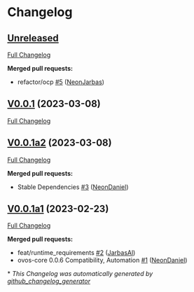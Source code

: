 # Changelog

## [Unreleased](https://github.com/OpenVoiceOS/skill-ovos-somafm/tree/HEAD)

[Full Changelog](https://github.com/OpenVoiceOS/skill-ovos-somafm/compare/V0.0.1...HEAD)

**Merged pull requests:**

- refactor/ocp [\#5](https://github.com/OpenVoiceOS/skill-ovos-somafm/pull/5) ([NeonJarbas](https://github.com/NeonJarbas))

## [V0.0.1](https://github.com/OpenVoiceOS/skill-ovos-somafm/tree/V0.0.1) (2023-03-08)

[Full Changelog](https://github.com/OpenVoiceOS/skill-ovos-somafm/compare/V0.0.1a2...V0.0.1)

## [V0.0.1a2](https://github.com/OpenVoiceOS/skill-ovos-somafm/tree/V0.0.1a2) (2023-03-08)

[Full Changelog](https://github.com/OpenVoiceOS/skill-ovos-somafm/compare/V0.0.1a1...V0.0.1a2)

**Merged pull requests:**

- Stable Dependencies [\#3](https://github.com/OpenVoiceOS/skill-ovos-somafm/pull/3) ([NeonDaniel](https://github.com/NeonDaniel))

## [V0.0.1a1](https://github.com/OpenVoiceOS/skill-ovos-somafm/tree/V0.0.1a1) (2023-02-23)

[Full Changelog](https://github.com/OpenVoiceOS/skill-ovos-somafm/compare/8656c7cd58062601897972f0062bdf6c575d5481...V0.0.1a1)

**Merged pull requests:**

- feat/runtime\_requirements [\#2](https://github.com/OpenVoiceOS/skill-ovos-somafm/pull/2) ([JarbasAl](https://github.com/JarbasAl))
- ovos-core 0.0.6 Compatibility, Automation [\#1](https://github.com/OpenVoiceOS/skill-ovos-somafm/pull/1) ([NeonDaniel](https://github.com/NeonDaniel))



\* *This Changelog was automatically generated by [github_changelog_generator](https://github.com/github-changelog-generator/github-changelog-generator)*
